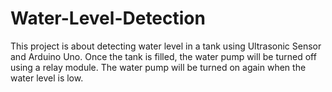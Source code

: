 # Water-Level-Detection
This project is about detecting water level in a tank using Ultrasonic Sensor and Arduino Uno. Once the tank is filled, the water pump will be turned off using a relay module. The water pump will be turned on again when the water level is low.